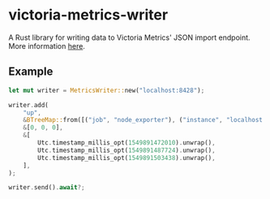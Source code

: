 # victoria-metrics-writer
A Rust library for writing data to Victoria Metrics' JSON import endpoint. More information [here](https://docs.victoriametrics.com/#how-to-import-data-in-json-line-format).

## Example
```rust
let mut writer = MetricsWriter::new("localhost:8428");

writer.add(
    "up",
    &BTreeMap::from([("job", "node_exporter"), ("instance", "localhost:9100")]),
    &[0, 0, 0],
    &[
        Utc.timestamp_millis_opt(1549891472010).unwrap(),
        Utc.timestamp_millis_opt(1549891487724).unwrap(),
        Utc.timestamp_millis_opt(1549891503438).unwrap(),
    ],
);

writer.send().await?;
```